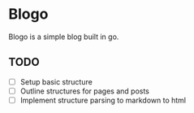 # Blogo

Blogo is a simple blog built in go. 

## TODO

- [ ] Setup basic structure
- [ ] Outline structures for pages and posts
- [ ] Implement structure parsing to markdown to html